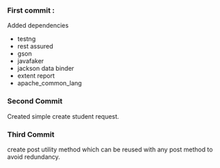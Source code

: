 ### First commit :
Added dependencies
- testng
- rest assured
- gson
- javafaker
- jackson data binder
- extent report
- apache_common_lang

### Second Commit
Created simple create student request.

### Third Commit 
create post utility method which can be reused with any post method to avoid redundancy.

